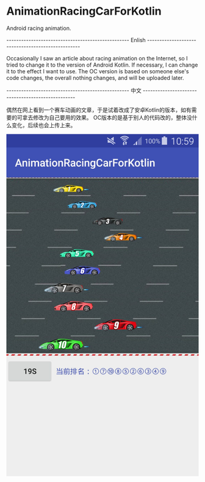 # AnimationRacingCarForKotlin
Android racing animation.


-------------------------------------------------- Enlish --------------------------------------------------

Occasionally I saw an article about racing animation on the Internet, so I tried to change it to the version of Android Kotlin. If necessary, I can change it to the effect I want to use.
The OC version is based on someone else's code changes, the overall nothing changes, and will be uploaded later.


-------------------------------------------------- 中文 --------------------------------------------------

偶然在网上看到一个赛车动画的文章，于是试着改成了安卓Kotlin的版本，如有需要的可拿去修改为自己要用的效果。
OC版本的是基于别人的代码改的，整体没什么变化，后续也会上传上来。


![image](https://github.com/VKOOY/AnimationRacingCarForKotlin/blob/master/Screenshot.jpg)
